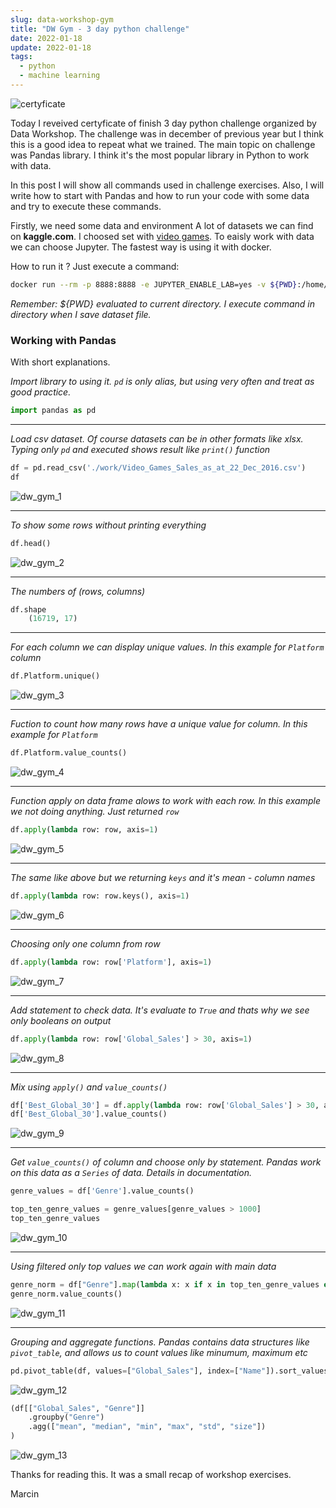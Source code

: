 ```yaml
---
slug: data-workshop-gym
title: "DW Gym - 3 day python challenge"
date: 2022-01-18
update: 2022-01-18
tags:
  - python
  - machine learning
---
```


![certyficate](./certyficate.png)

Today I reveived certyficate of finish 3 day python challenge organized by Data Workshop. The challenge was in december of previous year but I think this is
a good idea to repeat what we trained. The main topic on challenge was Pandas library. I think it's the most popular library in Python to work with data.

In this post I will show all commands used in challenge exercises. Also, I will write how to start with Pandas and how to run your code with some data 
and try to execute these commands. 

Firstly, we need some data and environment A lot of datasets we can find on **kaggle.com**. I choosed set with [video games](https://www.kaggle.com/rush4ratio/video-game-sales-with-ratings). 
To eaisly work with data we can choose Jupyter. The fastest way is using it with docker. 

How to run it ? Just execute a command:
```bash
docker run --rm -p 8888:8888 -e JUPYTER_ENABLE_LAB=yes -v ${PWD}:/home/jovyan/work jupyter/datascience-notebook
```
_Remember: ${PWD} evaluated to current directory. I execute command in directory when I save dataset file._ 

### Working with Pandas
With short explanations.

_Import library to using it. `pd` is only alias, but using very often and treat as good practice._
```python
import pandas as pd
```

---

_Load csv dataset. Of course datasets can be in other formats like xlsx. Typing only `pd` and executed shows result like `print()` function_
```python
df = pd.read_csv('./work/Video_Games_Sales_as_at_22_Dec_2016.csv')
df
```
![dw_gym_1](./dw_gym_1.png)

---

_To show some rows without printing everything_
```python
df.head()
```
![dw_gym_2](./dw_gym_2.png)

---

_The numbers of (rows, columns)_
```python
df.shape
    (16719, 17)
```

---

_For each column we can display unique values. In this example for `Platform` column_
```python
df.Platform.unique()
```
![dw_gym_3](./dw_gym_3.png)

---

_Fuction to count how many rows have a unique value for column. In this example for `Platform`_
```python
df.Platform.value_counts()
```
![dw_gym_4](./dw_gym_4.png)

---

_Function apply on data frame alows to work with each row. In this example we not doing anything. Just returned `row`_
```python
df.apply(lambda row: row, axis=1)
```
![dw_gym_5](./dw_gym_5.png)

---

_The same like above but we returning `keys` and it's mean - column names_
```python
df.apply(lambda row: row.keys(), axis=1)
```
![dw_gym_6](./dw_gym_6.png)

---

_Choosing only one column from row_
```python
df.apply(lambda row: row['Platform'], axis=1)
```
![dw_gym_7](./dw_gym_7.png)

---

_Add statement to check data. It's evaluate to `True` and thats why we see only booleans on output_
```python
df.apply(lambda row: row['Global_Sales'] > 30, axis=1)
```
![dw_gym_8](./dw_gym_8.png)

---

_Mix using `apply()` and `value_counts()`_
```python
df['Best_Global_30'] = df.apply(lambda row: row['Global_Sales'] > 30, axis=1)
df['Best_Global_30'].value_counts()
```
![dw_gym_9](./dw_gym_9.png)

---

_Get `value_counts()` of column and choose only by statement. Pandas work on this data as a `Series` of data. Details in documentation._
```python
genre_values = df['Genre'].value_counts()

top_ten_genre_values = genre_values[genre_values > 1000]
top_ten_genre_values
```
![dw_gym_10](./dw_gym_10.png)

---

_Using filtered only top values we can work again with main data_
```python
genre_norm = df["Genre"].map(lambda x: x if x in top_ten_genre_values else "other")
genre_norm.value_counts()
```
![dw_gym_11](./dw_gym_11.png)

---

_Grouping and aggregate functions. Pandas contains data structures like `pivot_table`, and allows us to count values like minumum, maximum etc_
```python
pd.pivot_table(df, values=["Global_Sales"], index=["Name"]).sort_values(by=("Global_Sales"), ascending=False)
```
![dw_gym_12](./dw_gym_12.png)


```python
(df[["Global_Sales", "Genre"]]
    .groupby("Genre")
    .agg(["mean", "median", "min", "max", "std", "size"])
)
```
![dw_gym_13](./dw_gym_13.png)


Thanks for reading this. It was a small recap of workshop exercises.

Marcin
